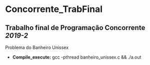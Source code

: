 # Concorrente_TrabFinal

## Trabalho final de Programação Concorrente *2019-2*

Problema do Banheiro Unissex

* **Compile_execute:** gcc -pthread banheiro_unissex.c && ./a.out
